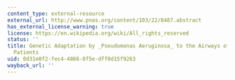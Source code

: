 ```yaml
---
content_type: external-resource
external_url: http://www.pnas.org/content/103/22/8487.abstract
has_external_license_warning: true
license: https://en.wikipedia.org/wiki/All_rights_reserved
status: ''
title: Genetic Adaptation by _Pseudomonas Aeruginosa_ to the Airways of Cystic Fibrosis
  Patients
uid: 0d31e0f2-fec4-4866-8f5e-dff0d15f9263
wayback_url: ''
---
```

